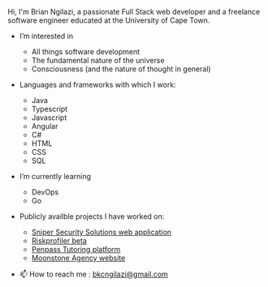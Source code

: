 Hi, I'm Brian Ngilazi, a passionate Full Stack web developer and a freelance software engineer educated at the University of Cape Town.

- I’m interested in
  - All things software development
  - The fundamental nature of the universe
  - Consciousness (and the nature of thought in general)
  
- Languages and frameworks with which I work:
  - Java
  - Typescript
  - Javascript
  - Angular
  - C#
  - HTML
  - CSS
  - SQL
  
- I’m currently learning
  - DevOps
  - Go 
  
- Publicly availble projects I have worked on:
  - [Sniper Security Solutions web application](https://riskprofiler.co.za)
  - [Riskprofiler beta](https://riskprofiler.co.za)
  - [Penpass Tutoring platform](https://penpass.net)
  - [Moonstone Agency website](https://mooonstoneagency.co.za)


 
- 📫 How to reach me : bkcngilazi@gmail.com
